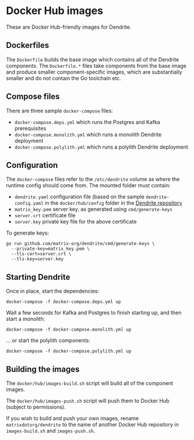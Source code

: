 # Docker Hub images

These are Docker Hub-friendly images for Dendrite.

## Dockerfiles

The `Dockerfile` builds the base image which contains all of the Dendrite
components. The `Dockerfile.*` files take components from the base image and
produce smaller component-specific images, which are substantially smaller
and do not contain the Go toolchain etc.

## Compose files

There are three sample `docker-compose` files:

- `docker-compose.deps.yml` which runs the Postgres and Kafka prerequisites
- `docker-compose.monolith.yml` which runs a monolith Dendrite deployment
- `docker-compose.polylith.yml` which runs a polylith Dendrite deployment

## Configuration

The `docker-compose` files refer to the `/etc/dendrite` volume as where the
runtime config should come from. The mounted folder must contain:

- `dendrite.yaml` configuration file (based on the sample `dendrite-config.yaml`
   in the `docker/hub/config` folder in the [Dendrite repository](https://github.com/matrix-org/dendrite)
- `matrix_key.pem` server key, as generated using `cmd/generate-keys`
- `server.crt` certificate file
- `server.key` private key file for the above certificate

To generate keys:

```
go run github.com/matrix-org/dendrite/cmd/generate-keys \
  --private-key=matrix_key.pem \
  --tls-cert=server.crt \
  --tls-key=server.key
```

## Starting Dendrite

Once in place, start the dependencies:

```
docker-compose -f docker-compose.deps.yml up
```

Wait a few seconds for Kafka and Postgres to finish starting up, and then start a monolith:

```
docker-compose -f docker-compose.monolith.yml up
```

... or start the polylith components:

```
docker-compose -f docker-compose.polylith.yml up
```

## Building the images

The `docker/hub/images-build.sh` script will build all of the component images.

The `docker/hub/images-push.sh` script will push them to Docker Hub (subject
to permissions). 

If you wish to build and push your own images, rename `matrixdotorg/dendrite` to
the name of another Docker Hub repository in `images-build.sh` and `images-push.sh`.
